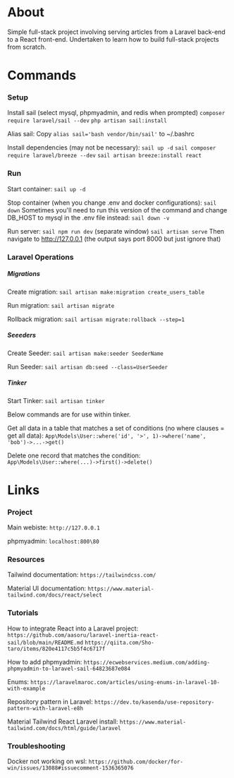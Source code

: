 # About
Simple full-stack project involving serving articles from a Laravel back-end to a React front-end. Undertaken to learn how to build full-stack projects from scratch.

# Commands

### Setup
Install sail (select mysql, phpmyadmin, and redis when prompted)
`composer require laravel/sail --dev`
`php artisan sail:install`

Alias sail:
Copy `alias sail='bash vendor/bin/sail'` to ~/.bashrc

Install dependencies (may not be necessary):
`sail up -d`
`sail composer require laravel/breeze --dev`
`sail artisan breeze:install react`

### Run
Start container:
`sail up -d`

Stop container (when you change .env and docker configurations):
`sail down`
Sometimes you'll need to run this version of the command and change DB_HOST to mysql in the .env file instead:
`sail down -v`

Run server:
`sail npm run dev`
(separate window)
`sail artisan serve`
Then navigate to http://127.0.0.1 (the output says port 8000 but just ignore that)

### Laravel Operations

##### Migrations
Create migration:
`sail artisan make:migration create_users_table`

Run migration:
`sail artisan migrate`

Rollback migration:
`sail artisan migrate:rollback --step=1`

##### Seeeders
Create Seeder:
`sail artisan make:seeder SeederName`

Run Seeder:
`sail artisan db:seed --class=UserSeeder`

##### Tinker
Start Tinker:
`sail artisan tinker`

Below commands are for use within tinker.

Get all data in a table that matches a set of conditions (no where clauses = get all data):
`App\Models\User::where('id', '>', 1)->where('name', 'bob')->...->get()`

Delete one record that matches the condition:
`App\Models\User::where(...)->first()->delete()`

# Links

### Project
Main webiste:
`http://127.0.0.1`

phpmyadmin:
`localhost:800\80`

### Resources
Tailwind documentation:
`https://tailwindcss.com/`

Material UI documentation:
`https://www.material-tailwind.com/docs/react/select`

### Tutorials 
How to integrate React into a Laravel project:
`https://github.com/aasoru/laravel-inertia-react-sail/blob/main/README.md`
`https://qiita.com/Sho-taro/items/820e4117c5b5f4c6717f`

How to add phpmyadmin:
`https://ecwebservices.medium.com/adding-phpmyadmin-to-laravel-sail-64823687e084`

Enums:
`https://laravelmaroc.com/articles/using-enums-in-laravel-10-with-example`

Repository pattern in Laravel:
`https://dev.to/kasenda/use-repository-pattern-with-laravel-e8h`

Material Tailwind React Laravel install:
`https://www.material-tailwind.com/docs/html/guide/laravel`

### Troubleshooting
Docker not working on wsl:
`https://github.com/docker/for-win/issues/13088#issuecomment-1536365076`